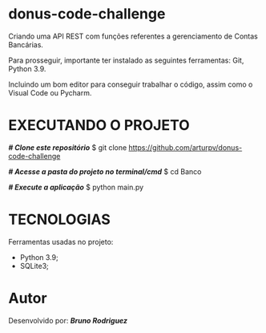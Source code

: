 # donus-code-challenge
Criando uma API REST com funções referentes a gerenciamento de Contas Bancárias.

Para prosseguir, importante ter instalado as seguintes ferramentas: Git, Python 3.9.

Incluindo um bom editor para conseguir trabalhar o código, assim como o Visual Code ou Pycharm.


# EXECUTANDO O PROJETO

***# Clone este repositório***
$ git clone https://github.com/arturpv/donus-code-challenge

***# Acesse a pasta do projeto no terminal/cmd***
$ cd Banco

***# Execute a aplicação***
$ python main.py


# TECNOLOGIAS
Ferramentas usadas no projeto:

- Python 3.9;
- SQLite3;

# Autor
Desenvolvido por: ***Bruno Rodriguez***
